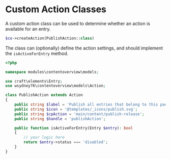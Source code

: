 # Custom Action Classes

A custom action class can be used to determine whether an action is available for an entry.

```php
$co->createAction(PublishAction::class)
```

The class can (optionally) define the action settings, and should implement the `isActiveForEntry` method.

```php
<?php

namespace modules\contentoverview\models;

use craft\elements\Entry;
use wsydney76\contentoverview\models\Action;

class PublishAction extends Action
{
    public string $label = 'Publish all entries that belong to this package';
    public string $icon = '@templates/_icons/publish.svg';
    public string $cpAction = 'main/content/publish-release';
    public string $handle = 'publishAction';

    public function isActiveForEntry(Entry $entry): bool
    {
        // your logic here
        return $entry->status === 'disabled';
    }
}
```